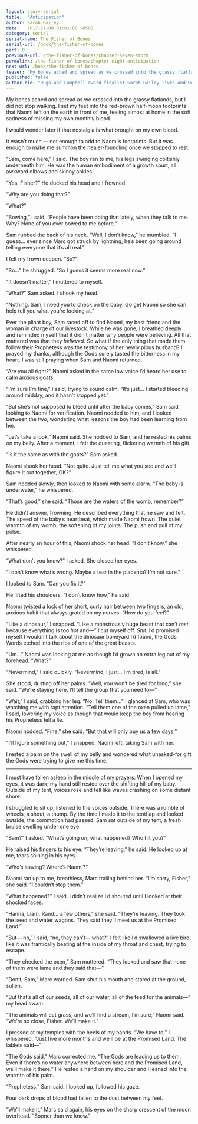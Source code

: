 ```yaml
---
layout: story-serial
title:  "Anticipation"
author: Sarah Gailey
date:   2017-11-08 01:01:00 -0500
category: serial
serial-name: The Fisher of Bones
serial-url: /book/the-fisher-of-bones
part: 8
previous-url: /the-fisher-of-bones/chapter-seven-storm
permalink: /the-fisher-of-bones/chapter-eight-anticipation
next-url: /book/the-fisher-of-bones
teaser: "My bones ached and spread as we crossed into the grassy flatlands, but I did not stop walking."
published: false
author-bio: "Hugo and Campbell award finalist Sarah Gailey lives and works in beautiful Oakland, California. Her nonfiction has been published by _Mashable_ and the _Boston Globe_, and her fiction has been published internationally. She is a regular contributor for _Tor.com_ and _Barnes & Noble_. You can find links to her work at [www.sarahgailey.com](http://www.sarahgailey.com). She tweets [@gaileyfrey](http://twitter.com/gaileyfrey)."
---
```


My bones ached and spread as we crossed into the grassy flatlands, but I did not stop walking. I set my feet into the red-brown half-moon footprints that Naomi left on the earth in front of me, feeling almost at home in the soft sadness of missing my own monthly blood.

I would wonder later if that nostalgia is what brought on my own blood.

It wasn’t much — not enough to add to Naomi’s footprints. But it was enough to make me summon the healer-foundling once we stopped to rest.

“Sam, come here,” I said. The boy ran to me, his legs swinging coltishly underneath him. He was the human embodiment of a growth spurt, all awkward elbows and skinny ankles.

“Yes, Fisher?” He ducked his head and I frowned.

“Why are you doing that?”

“What?”

“Bowing,” I said. “People have been doing that lately, when they talk to me. Why? None of you ever bowed to me before.”

Sam rubbed the back of his neck. “Well, I don’t know,” he mumbled. “I guess… ever since Marc got struck by lightning, he’s been going around telling everyone that it’s all real.”

I felt my frown deepen. “So?”

“So…” he shrugged. “So I guess it seems more real now.”

“It doesn’t matter,” I muttered to myself.

“What?” Sam asked. I shook my head.

“Nothing. Sam, I need you to check on the baby. Go get Naomi so she can help tell you what you’re looking at.”

Ever the pliant boy, Sam raced off to find Naomi, my best friend and the woman in charge of our livestock. While he was gone, I breathed deeply and reminded myself that it didn’t matter why people were believing. All that mattered was that they *believed*. So what if the only thing that made them follow their Prophetess was the testimony of her newly pious husband? I prayed my thanks, although the Gods surely tasted the bitterness in my heart. I was still praying when Sam and Naomi returned.

“Are you all right?” Naomi asked in the same low voice I’d heard her use to calm anxious goats.

“I’m sure I’m fine,” I said, trying to sound calm. “It’s just… I started bleeding around midday, and it hasn’t stopped yet.”

“But she’s not supposed to bleed until after the baby comes,” Sam said, looking to Naomi for verification. Naomi nodded to him, and I looked between the two, wondering what lessons the boy had been learning from her.

“Let’s take a look,” Naomi said. She nodded to Sam, and he rested his palms on my belly. After a moment, I felt the questing, flickering warmth of his gift.

“Is it the same as with the goats?” Sam asked.

Naomi shook her head. “Not quite. Just tell me what you see and we’ll figure it out together, OK?”

Sam nodded slowly, then looked to Naomi with some alarm. “The baby is underwater,” he whispered.

“That’s good,” she said. “Those are the waters of the womb, remember?”

He didn’t answer, frowning. He described everything that he saw and felt. The speed of the baby’s heartbeat, which made Naomi frown. The quiet warmth of my womb, the softening of my joints. The push and pull of my pulse.

After nearly an hour of this, Naomi shook her head. “I don’t know,” she whispered.

“What don’t you know?” I asked. She closed her eyes.

“I don’t know what’s wrong. Maybe a tear in the placenta? I’m not sure.”

I looked to Sam. “Can you fix it?”

He lifted his shoulders. “I don’t know how,” he said.

Naomi twisted a lock of her short, curly hair between two fingers, an old, anxious habit that always grated on my nerves. “How do you feel?”

“Like a dinosaur,” I snapped. “Like a monstrously huge beast that can’t *rest* because everything is too *hot* and—” I cut myself off. *Shit*. I’d promised myself I wouldn’t talk about the dinosaur boneyard I’d found, the Gods Words etched into the ribs of one of the great beasts.

“Um…” Naomi was looking at me as though I’d grown an extra leg out of my forehead. “What?”

“Nevermind,” I said quickly. “Nevermind, I just… I’m tired, is all.”

She stood, dusting off her palms. “Well, you won’t be tired for long,” she said. “We’re staying here. I’ll tell the group that you need to—”

“Wait,” I said, grabbing her leg. “No. Tell them…” I glanced at Sam, who was watching me with rapt attention. “Tell them one of the oxen pulled up lame,” I said, lowering my voice as though that would keep the boy from hearing his Prophetess tell a lie.

Naomi nodded. “Fine,” she said. “But that will only buy us a few days.”

“I’ll figure something out,” I snapped. Naomi left, taking Sam with her.

I rested a palm on the swell of my belly and wondered what unasked-for gift the Gods were trying to give me this time.

----

<p>I must have fallen asleep in the middle of my prayers. When I opened my eyes, it was dark; my hand still rested over the shifting hill of my baby. Outside of my tent, voices rose and fell like waves crashing on some distant shore.

I struggled to sit up, listened to the voices outside. There was a rumble of wheels, a shout, a thump. By the time I made it to the tentflap and looked outside, the commotion had passed. Sam sat outside of my tent, a fresh bruise swelling under one eye.

“Sam?” I asked. “What’s going on, what happened? Who hit you?”

He raised his fingers to his eye. “They’re leaving,” he said. He looked up at me, tears shining in his eyes.

“Who’s leaving? Where’s Naomi?”

Naomi ran up to me, breathless, Marc trailing behind her. “I’m sorry, Fisher,” she said. “I couldn’t stop them.”

“What happened?” I said. I didn’t realize I’d shouted until I looked at their shocked faces.

“Hanna, Liam, Rand… a few others,” she said. “They’re leaving. They took the seed and water wagons. They said they’ll meet us at the Promised Land.”

“But— no,” I said, “no, they can’t— what?” I felt like I’d swallowed a live bird, like it was frantically beating at the inside of my throat and chest, trying to escape.

“They checked the oxen,” Sam muttered. “They looked and saw that none of them were lame and they said that—”

“Don’t, Sam,” Marc warned. Sam shut his mouth and stared at the ground, sullen.

“But that’s all of our seeds, all of our water, all of the feed for the animals—” my head swam.

“The animals will eat grass, and we’ll find a stream, I’m sure,” Naomi said. “We’re so close, Fisher. We’ll make it.”

I pressed at my temples with the heels of my hands. “We have to,” I whispered. “Just five more months and we’ll be at the Promised Land. The tablets said—”

“The Gods said,” Marc corrected me. “The Gods are leading us to them. Even if there’s no water anywhere between here and the Promised Land, we’ll make it there.” He rested a hand on my shoulder and I leaned into the warmth of his palm.

“Prophetess,” Sam said. I looked up, followed his gaze.

Four dark drops of blood had fallen to the dust between my feet.

“We’ll make it,” Marc said again, his eyes on the sharp crescent of the moon overhead. “Sooner than we know.”
